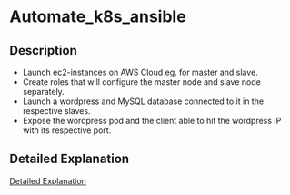 # Automate_k8s_ansible
Description
------------

* Launch ec2-instances on AWS Cloud eg. for master and slave.
* Create roles that will configure the master node and slave node separately.
* Launch a wordpress and MySQL database connected to it in the respective slaves.
* Expose the wordpress pod and the client able to hit the wordpress IP with its respective port.

Detailed Explanation
------------
[Detailed Explanation](https://rootritesh.medium.com/automate-kubernetes-cluster-using-ansible-63f758604125)
